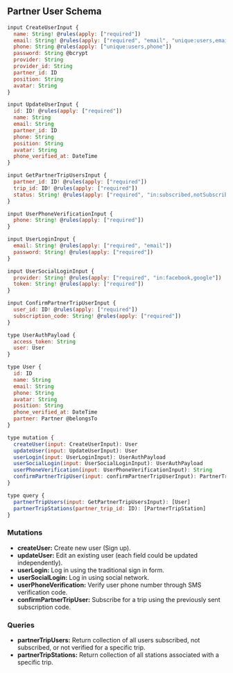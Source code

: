 ## Partner User Schema

```js
input CreateUserInput {
  name: String! @rules(apply: ["required"])
  email: String! @rules(apply: ["required", "email", "unique:users,email"])
  phone: String @rules(apply: ["unique:users,phone"])
  password: String @bcrypt
  provider: String
  provider_id: String
  partner_id: ID
  position: String
  avatar: String
}

input UpdateUserInput {
  id: ID! @rules(apply: ["required"])
  name: String
  email: String
  partner_id: ID
  phone: String
  position: String
  avatar: String
  phone_verified_at: DateTime
}

input GetPartnerTripUsersInput {
  partner_id: ID! @rules(apply: ["required"])
  trip_id: ID! @rules(apply: ["required"])
  status: String! @rules(apply: ["required", "in:subscribed,notSubscribed,notVerified"])
}

input UserPhoneVerificationInput {
  phone: String! @rules(apply: ["required"])
}

input UserLoginInput {
  email: String! @rules(apply: ["required", "email"])
  password: String! @rules(apply: ["required"])
}

input UserSocialLoginInput {
  provider: String! @rules(apply: ["required", "in:facebook,google"])
  token: String! @rules(apply: ["required"])
}

input ConfirmPartnerTripUserInput {
  user_id: ID! @rules(apply: ["required"])
  subscription_code: String! @rules(apply: ["required"])
}

type UserAuthPayload {
  access_token: String
  user: User
}

type User {
  id: ID
  name: String
  email: String
  phone: String
  avatar: String
  position: String
  phone_verified_at: DateTime
  partner: Partner @belongsTo
}

type mutation {
  createUser(input: CreateUserInput): User
  updateUser(input: UpdateUserInput): User
  userLogin(input: UserLoginInput): UserAuthPayload
  userSocialLogin(input: UserSocialLoginInput): UserAuthPayload
  userPhoneVerification(input: UserPhoneVerificationInput): String
  confirmPartnerTripUser(input: confirmPartnerTripUserInput): PartnerTrip
}

type query {
  partnerTripUsers(input: GetPartnerTripUsersInput): [User]
  partnerTripStations(partner_trip_id: ID): [PartnerTripStation]
}
```

### Mutations

- **createUser:** Create new user (Sign up).
- **updateUser:** Edit an existing user (each field could be updated independently).
- **userLogin:** Log in using the traditional sign in form.
- **userSocialLogin:** Log in using social network.
- **userPhoneVerification:** Verify user phone number through SMS verification code.
- **confirmPartnerTripUser:** Subscribe for a trip using the previously sent subscription code.

### Queries

- **partnerTripUsers:** Return collection of all users subscribed, not subscribed, or not verified for a specific trip.
- **partnerTripStations:** Return collection of all stations associated with a specific trip.